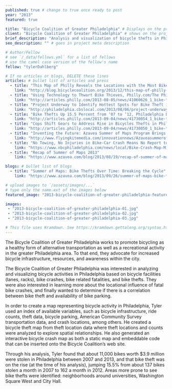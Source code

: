 ```yaml
---
published: true # change to true once ready to post
year: "2013"
featured: true

title: "Bicycle Coalition of Greater Philadelphia" # Displays on the project post page
client: "Bicycle Coalition of Greater Philadelphia" # shows on the project card
brief_description: "Analysis and visualization of bicycle thefts in Philadelphia" # shows on the project card
seo_description: "" # goes in project meta description

# Author/Fellow
# see `/_data/fellows.yml` for a list of fellows
# use the camel case version of the fellow's name
fellow: "tylerDahlberg"

# If no articles or blogs, DELETE these lines
articles: # bullet list of articles and press
  - title: "This Map of Philly Reveals the Locations with the Most Bike Crashes"
    link: "http://blog.bicyclecoalition.org/2013/12/this-map-of-philly-reveals-locations.html"
  - title: "Using Technology to Thwart Bike Thieves, Philly.com/The Philadelphia Inquirer, 08/05/13"
    link: "http://articles.philly.com/2013-08-05/news/41060626_1_bike-thieves-bicycle-theft-bike-theft"
  - title: "Project Underway to Identify Hottest Spots for Bike Theft in Philadelphia, CBS/ KYW, 08/06/13"
    link: "http://philadelphia.cbslocal.com/2013/08/06/project-underway-to-identify-hottest-spots-for-bike-theft-in-philadelphia/"
  - title: "Bike Thefts Up 15.5 Percent from ‘07 to ‘12, Philadelphia Daily News, 09/03/13"
    link: "http://articles.philly.com/2013-09-04/news/41730054_1_bike-thieves-bike-theft-bike-crashes"
  - title: "Cops Shift Gears to Address Rise in Bicycles Thefts in Philly, Philadelphia Daily News, 09/03/13"
    link: "http://articles.philly.com/2013-09-04/news/41730050_1_bike-thieves-bike-theft-bicycle-coalition"
  - title: "Inventing the Future: Azavea Summer of Maps Program Brings GIS Power to Local Organizations, Flying Kite, 09/10/13"
    link: "http://www.flyingkitemedia.com/innovationnews/Azaveasummerofmaps091013.aspx"
  - title: "No Towing, No Injuries in Bike-Car Crash Means No Report to PennDOT, NBC10 Philadelphia, 01/10/14"
    link: "https://www.nbcphiladelphia.com/news/local/Bike-Crash-Map-Missing-Reported-Incidents-239308371.html"
  - title: "Recap of Summer of Maps 2013"
    link: "https://www.azavea.com/blog/2013/08/19/recap-of-summer-of-maps-2013/"

blogs: # bullet list of blogs
  - title: "Summer of Maps: Bike Thefts Over Time: Breaking the Cycle"
    link: "https://www.azavea.com/blog/2013/09/26/summer-of-maps-bike-thefts-over-time-breaking-the-cycle/"

# upload images to `/assets/images/...`
# type only the name.ext of the images below
featured_image: "2013-bicycle-coalition-of-greater-philadelphia-featured.jpg"

images:
 - "2013-bicycle-coalition-of-greater-philadelphia-01.jpg"
 - "2013-bicycle-coalition-of-greater-philadelphia-02.jpg"
 - "2013-bicycle-coalition-of-greater-philadelphia-03.jpg"

# This file uses Kramdown. See https://kramdown.gettalong.org/syntax.html for syntax
---
```

The Bicycle Coalition of Greater Philadelphia works to promote bicycling as a healthy form of alternative transportation as well as a recreational activity in the greater Philadelphia area. To that end, they advocate for increased bicycle infrastructure, resources, and awareness within the city.

The Bicycle Coalition of Greater Philadelphia was interested in analyzing and visualizing bicycle activities in Philadelphia based on bicycle facilities (lanes, racks), bike crashes, bike related fatalities, and bike thefts. They were also interested in learning more about the locational influence of fatal bike crashes, and finally wanted to determine if there is a correlation between bike theft and availability of bike parking.

In order to create a map representing bicycle activity in Philadelphia, Tyler used an index of available variables, such as bicycle infrastructure, ride counts, theft data, bicycle parking, American Community Survey transportation data, and crash locations, among others. He created a bicycle theft map from theft location data where theft locations and counts were analyzed to explore spatial relationships. He also generated an interactive bicycle crash map as both a static map and embeddable code that can be inserted onto the Bicycle Coalition’s web site.

Through his analysis, Tyler found that about 11,000 bikes worth $3.9 million were stolen in Philadelphia between 2007 and 2013, and that bike theft was on the rise (at the time of his analysis), jumping 15.5% from about 137 bikes stolen a month in 2007 to 162 a month in 2012. Areas more prone to see bike thefts were identified: neighborhoods around universities, Washington Square West and City Hall.
